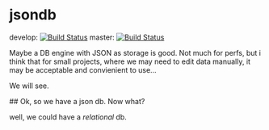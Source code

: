 # jsondb

develop: [![Build Status](https://travis-ci.org/paulollivier/jsondb.png?branch=develop)](https://travis-ci.org/paulollivier/jsondb)
master: [![Build Status](https://travis-ci.org/paulollivier/jsondb.png?branch=master)](https://travis-ci.org/paulollivier/jsondb)

Maybe a DB engine with JSON as storage is good. Not much for perfs, but i think that for small projects, where we may need to edit data manually, it may be acceptable and convienient to use...

We will see.

## Ok, so we have a json db. Now what?

well, we could have a *relational* db.
